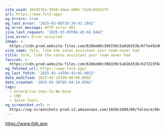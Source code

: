 ```yaml
---
site_uuid: 3be931ba-8948-4aea-a06b-7a26c8d32ef5
url: https://www.folk.app/
og_errors: true
og_last_error: '2025-03-08T20:39:43.284Z'
og_error_message: HTTP error 401
jina_last_request: '2025-03-09T06:45:02.644Z'
jina_error: Error occurred
image: >-
  https://cdn.prod.website-files.com/626be00c396339c5a816353b/677e4924b4b4eb32886d59ca_Open-graph.webp
site_name: folk, like the sales assistant your team never had
title: folk, like the sales assistant your team never had
favicon: >-
  https://cdn.prod.website-files.com/626be00c396339c5a816353b/627223f84c4e9cc1487b2714_favBlackPng.png
og_fetched_url: https://www.folk.app/
og_last_fetch: '2025-03-14T04:43:01.001Z'
date_modified: 2025-03-24T00:00:00.000Z
date_created: '2025-03-30T05:44:14.850Z'
tags:
  - Enterprise-Jobs-To-Be-Done
  - CRM
  - Sales-Tools
og_screenshot_url: >-
  https://og-screenshots-prod.s3.amazonaws.com/1920x1080/80/false/ec9bccd40c6132f755c0481411fd61264a40b0608909d15e204d8c2b9b43ec34.jpeg
---
```


https://www.folk.app

